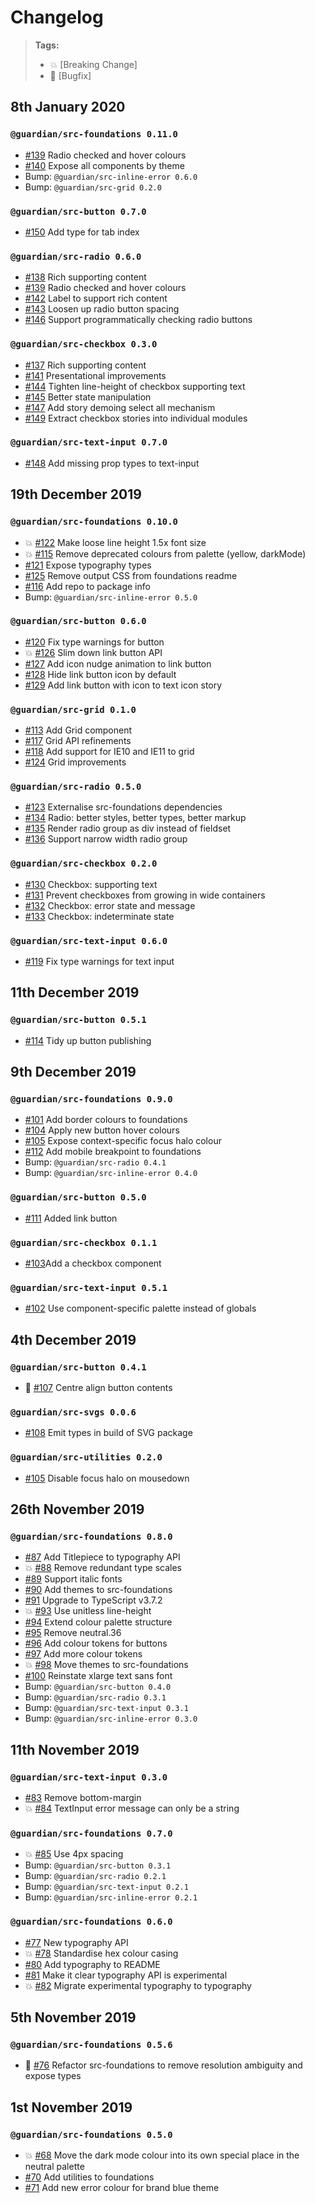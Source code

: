 # Changelog

> **Tags:**
>
> -   :boom: [Breaking Change]
> -   :bug: [Bugfix]

## 8th January 2020

### `@guardian/src-foundations 0.11.0`

-   [#139](https://github.com/guardian/source-components/pull/139) Radio checked and hover colours
-   [#140](https://github.com/guardian/source-components/pull/140) Expose all components by theme
-   Bump: `@guardian/src-inline-error 0.6.0`
-   Bump: `@guardian/src-grid 0.2.0`

### `@guardian/src-button 0.7.0`

-   [#150](https://github.com/guardian/source-components/pull/150) Add type for tab index

### `@guardian/src-radio 0.6.0`

-   [#138](https://github.com/guardian/source-components/pull/138) Rich supporting content
-   [#139](https://github.com/guardian/source-components/pull/139) Radio checked and hover colours
-   [#142](https://github.com/guardian/source-components/pull/142) Label to support rich content
-   [#143](https://github.com/guardian/source-components/pull/143) Loosen up radio button spacing
-   [#146](https://github.com/guardian/source-components/pull/146) Support programmatically checking radio buttons

### `@guardian/src-checkbox 0.3.0`

-   [#137](https://github.com/guardian/source-components/pull/137) Rich supporting content
-   [#141](https://github.com/guardian/source-components/pull/141) Presentational improvements
-   [#144](https://github.com/guardian/source-components/pull/144) Tighten line-height of checkbox supporting text
-   [#145](https://github.com/guardian/source-components/pull/145) Better state manipulation
-   [#147](https://github.com/guardian/source-components/pull/147) Add story demoing select all mechanism
-   [#149](https://github.com/guardian/source-components/pull/149) Extract checkbox stories into individual modules

### `@guardian/src-text-input 0.7.0`

-   [#148](https://github.com/guardian/source-components/pull/148) Add missing prop types to text-input

## 19th December 2019

### `@guardian/src-foundations 0.10.0`

-   :boom: [#122](https://github.com/guardian/source-components/pull/122) Make loose line height 1.5x font size
-   :boom: [#115](https://github.com/guardian/source-components/pull/115) Remove deprecated colours from palette (yellow, darkMode)
-   [#121](https://github.com/guardian/source-components/pull/121) Expose typography types
-   [#125](https://github.com/guardian/source-components/pull/125) Remove output CSS from foundations readme
-   [#116](https://github.com/guardian/source-components/pull/116) Add repo to package info
-   Bump: `@guardian/src-inline-error 0.5.0`

### `@guardian/src-button 0.6.0`

-   [#120](https://github.com/guardian/source-components/pull/120) Fix type warnings for button
-   :boom: [#126](https://github.com/guardian/source-components/pull/126) Slim down link button API
-   [#127](https://github.com/guardian/source-components/pull/127) Add icon nudge animation to link button
-   [#128](https://github.com/guardian/source-components/pull/128) Hide link button icon by default
-   [#129](https://github.com/guardian/source-components/pull/129) Add link button with icon to text icon story

### `@guardian/src-grid 0.1.0`

-   [#113](https://github.com/guardian/source-components/pull/113) Add Grid component
-   [#117](https://github.com/guardian/source-components/pull/117) Grid API refinements
-   [#118](https://github.com/guardian/source-components/pull/118) Add support for IE10 and IE11 to grid
-   [#124](https://github.com/guardian/source-components/pull/124) Grid improvements

### `@guardian/src-radio 0.5.0`

-   [#123](https://github.com/guardian/source-components/pull/123) Externalise src-foundations dependencies
-   [#134](https://github.com/guardian/source-components/pull/134) Radio: better styles, better types, better markup
-   [#135](https://github.com/guardian/source-components/pull/135) Render radio group as div instead of fieldset
-   [#136](https://github.com/guardian/source-components/pull/136) Support narrow width radio group

### `@guardian/src-checkbox 0.2.0`

-   [#130](https://github.com/guardian/source-components/pull/130) Checkbox: supporting text
-   [#131](https://github.com/guardian/source-components/pull/131) Prevent checkboxes from growing in wide containers
-   [#132](https://github.com/guardian/source-components/pull/132) Checkbox: error state and message
-   [#133](https://github.com/guardian/source-components/pull/133) Checkbox: indeterminate state

### `@guardian/src-text-input 0.6.0`

-   [#119](https://github.com/guardian/source-components/pull/119) Fix type warnings for text input

## 11th December 2019

### `@guardian/src-button 0.5.1`

-   [#114](https://github.com/guardian/source-components/pull/114) Tidy up button publishing

## 9th December 2019

### `@guardian/src-foundations 0.9.0`

-   [#101](https://github.com/guardian/source-components/pull/101) Add border colours to foundations
-   [#104](https://github.com/guardian/source-components/pull/104) Apply new button hover colours
-   [#105](https://github.com/guardian/source-components/pull/105) Expose context-specific focus halo colour
-   [#112](https://github.com/guardian/source-components/pull/112) Add mobile breakpoint to foundations
-   Bump: `@guardian/src-radio 0.4.1`
-   Bump: `@guardian/src-inline-error 0.4.0`

### `@guardian/src-button 0.5.0`

-   [#111](https://github.com/guardian/source-components/pull/111) Added link button

### `@guardian/src-checkbox 0.1.1`

-   [#103](https://github.com/guardian/source-components/pull/103)Add a checkbox component

### `@guardian/src-text-input 0.5.1`

-   [#102](https://github.com/guardian/source-components/pull/102) Use component-specific palette instead of globals

## 4th December 2019

### `@guardian/src-button 0.4.1`

-   :bug: [#107](https://github.com/guardian/source-components/pull/107) Centre align button contents

### `@guardian/src-svgs 0.0.6`

-   [#108](https://github.com/guardian/source-components/pull/108) Emit types in build of SVG package

### `@guardian/src-utilities 0.2.0`

-   [#105](https://github.com/guardian/source-components/pull/105) Disable focus halo on mousedown

## 26th November 2019

### `@guardian/src-foundations 0.8.0`

-   [#87](https://github.com/guardian/source-components/pull/87) Add Titlepiece to typography API
-   :boom: [#88](https://github.com/guardian/source-components/pull/88) Remove redundant type scales
-   [#89](https://github.com/guardian/source-components/pull/89) Support italic fonts
-   [#90](https://github.com/guardian/source-components/pull/90) Add themes to src-foundations
-   [#91](https://github.com/guardian/source-components/pull/91) Upgrade to TypeScript v3.7.2
-   :boom: [#93](https://github.com/guardian/source-components/pull/93) Use unitless line-height
-   [#94](https://github.com/guardian/source-components/pull/94) Extend colour palette structure
-   [#95](https://github.com/guardian/source-components/pull/95) Remove neutral.36
-   [#96](https://github.com/guardian/source-components/pull/96) Add colour tokens for buttons
-   [#97](https://github.com/guardian/source-components/pull/97) Add more colour tokens
-   :boom: [#98](https://github.com/guardian/source-components/pull/98) Move themes to src-foundations
-   [#100](https://github.com/guardian/source-components/pull/100) Reinstate xlarge text sans font
-   Bump: `@guardian/src-button 0.4.0`
-   Bump: `@guardian/src-radio 0.3.1`
-   Bump: `@guardian/src-text-input 0.3.1`
-   Bump: `@guardian/src-inline-error 0.3.0`

## 11th November 2019

### `@guardian/src-text-input 0.3.0`

-   [#83](https://github.com/guardian/source-components/pull/83) Remove bottom-margin
-   :boom: [#84](https://github.com/guardian/source-components/pull/84) TextInput error message can only be a string

### `@guardian/src-foundations 0.7.0`

-   :boom: [#85](https://github.com/guardian/source-components/pull/85) Use 4px spacing
-   Bump: `@guardian/src-button 0.3.1`
-   Bump: `@guardian/src-radio 0.2.1`
-   Bump: `@guardian/src-text-input 0.2.1`
-   Bump: `@guardian/src-inline-error 0.2.1`

### `@guardian/src-foundations 0.6.0`

-   [#77](https://github.com/guardian/source-components/pull/77) New typography API
-   :boom: [#78](https://github.com/guardian/source-components/pull/78) Standardise hex colour casing
-   [#80](https://github.com/guardian/source-components/pull/80) Add typography to README
-   [#81](https://github.com/guardian/source-components/pull/81) Make it clear typography API is experimental
-   :boom: [#82](https://github.com/guardian/source-components/pull/82) Migrate experimental typography to typography

## 5th November 2019

### `@guardian/src-foundations 0.5.6`

-   :bug: [#76](https://github.com/guardian/source-components/pull/76) Refactor src-foundations to remove resolution ambiguity and expose types

## 1st November 2019

### `@guardian/src-foundations 0.5.0`

-   :boom: [#68](https://github.com/guardian/source-components/pull/68) Move the dark mode colour into its own special place in the neutral palette
-   [#70](https://github.com/guardian/source-components/pull/70) Add utilities to foundations
-   [#71](https://github.com/guardian/source-components/pull/71) Add new error colour for brand blue theme
